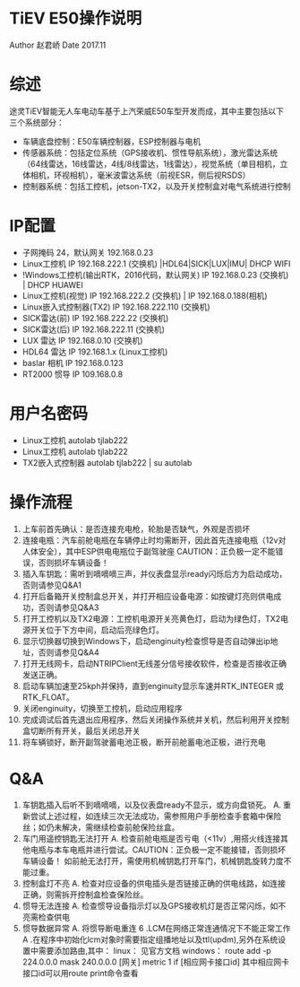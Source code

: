 ﻿# TiEV E50操作说明
Author 赵君峤
Date 2017.11

# 综述
途灵TiEV智能无人车电动车基于上汽荣威E50车型开发而成，其中主要包括以下三个系统部分：
- 车辆底盘控制：E50车辆控制器，ESP控制器与电机
- 传感器系统：包括定位系统（GPS接收机、惯性导航系统），激光雷达系统（64线雷达，16线雷达，4线/8线雷达，1线雷达），视觉系统（单目相机，立体相机，环视相机），毫米波雷达系统（前视ESR，侧后视RSDS）
- 控制器系统：包括工控机，jetson-TX2，以及开关控制盒对电气系统进行控制

# IP配置
- 子网掩码 24，默认网关 192.168.0.23
- Linux工控机 IP 192.168.222.1 (交换机) |HDL64|SICK|LUX|IMU| DHCP WIFI
- !Windows工控机(输出RTK，2016代码，默认网关) IP 192.168.0.23 (交换机) | DHCP HUAWEI
- Linux工控机(视觉) IP 192.168.222.2 (交换机) | IP 192.168.0.188(相机)
- Linux嵌入式控制器(TX2) IP 192.168.222.110 (交换机)
- SICK雷达(前) IP 192.168.222.22 (交换机)
- SICK雷达(后) IP 192.168.222.11 (交换机)
- LUX 雷达 IP 192.168.0.10 (交换机)
- HDL64 雷达 IP 192.168.1.x (Linux工控机)
- baslar 相机 IP 192.168.0.123
- RT2000 惯导 IP 109.168.0.8

# 用户名密码
- Linux工控机 autolab tjlab222
- Linux工控机 autolab tjlab222
- TX2嵌入式控制器 autolab tjlab222 | su autolab 

# 操作流程
1. 上车前首先确认：是否连接充电枪，轮胎是否缺气，外观是否损坏
2. 连接电瓶：汽车前舱电瓶在车辆停止时均需断开，因此首先连接电瓶（12v对人体安全），其中ESP供电电瓶位于副驾驶座 CAUTION：正负极一定不能错误，否则损坏车辆设备！
3. 插入车钥匙：需听到嘀嘀嘀三声，并仪表盘显示ready闪烁后方为启动成功，否则请参见Q&A1
4. 打开后备箱开关控制盒总开关，并打开相应设备电源：如按键灯亮则供电成功，否则请参见Q&A3
5. 打开工控机以及TX2电源：工控机电源开关亮黄色灯，启动为绿色灯，TX2电源开关位于下方中间，启动后亮绿色灯。
6. 显示切换器切换到Windows下，启动enginuity检查惯导是否自动弹出ip地址，否则请参见Q&A4
7. 打开无线网卡，启动NTRIPClient无线差分信号接收软件，检查是否接收正确发送正确。
8. 启动车辆加速至25kph并保持，直到enginuity显示车速并RTK_INTEGER 或RTK_FLOAT。
9. 关闭enginuity，切换至工控机，启动应用程序
10. 完成调试后首先退出应用程序，然后关闭操作系统并关机，然后利用开关控制盒切断所有开关，最后关闭总开关
11. 将车辆锁好，断开副驾驶蓄电池正极，断开前舱蓄电池正极，进行充电

# Q&A
1. 车钥匙插入后听不到嘀嘀嘀，以及仪表盘ready不显示，或方向盘锁死。
A. 重新尝试上述过程，如连续三次无法成功，需参照用户手册检查手套箱中保险丝；如仍未解决，需继续检查前舱保险丝盒。
2. 车门用遥控钥匙无法打开
A. 检查前舱电瓶是否亏电（<11v）,用搭火线连接其他电瓶与本车电瓶并进行尝试。CAUTION：正负极一定不能接错，否则损坏车辆设备！ 如前舱无法打开，需使用机械钥匙打开车门，机械钥匙旋转力度不能过重。
3. 控制盒灯不亮
A. 检查对应设备的供电插头是否链接正确的供电线路，如连接正确，则需拆开控制盒检查保险丝。
4. 惯导无法连接
A. 检查惯导设备指示灯以及GPS接收机灯是否正常闪烁，如不亮需检查供电
5. 惯导数据异常
A. 将惯导断电重连
6 .LCM在网络正常连通情况下不能正常工作
A .在程序中初始化lcm对象时需要指定组播地址以及ttl(updm),另外在系统设置中需要添加路由,其中：
	linux：
		见官方文档
	windows：
		route add -p 224.0.0.0 mask 240.0.0.0 [网关] metric 1 if [相应网卡接口id] 
		其中相应网卡接口id可以用route print命令查看
